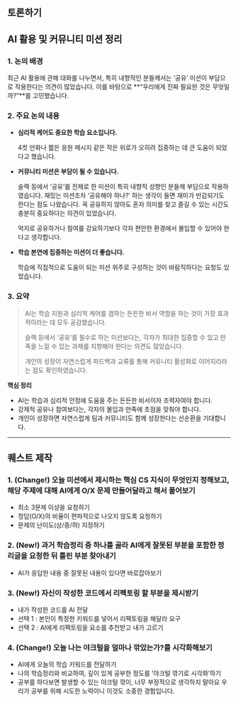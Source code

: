 ## 토론하기
## AI 활용 및 커뮤니티 미션 정리

### 1. 논의 배경

최근 AI 활용에 관해 대화를 나누면서, 특히 내향적인 분들께서는 ‘공유’ 미션이 부담으로 작용한다는 의견이 많았습니다. 이를 바탕으로 **“우리에게 진짜 필요한 것은 무엇일까?”**를 고민했습니다.

### 2. 주요 논의 내용

- **심리적 케어도 중요한 학습 요소입니다.**
    
    4컷 만화나 짧은 응원 메시지 같은 작은 위로가 오히려 집중하는 데 큰 도움이 되었다고 했습니다.
    
- **커뮤니티 미션은 부담이 될 수 있습니다.**
    
    슬랙 등에서 ‘공유’를 전제로 한 미션이 특히 내향적 성향인 분들께 부담으로 작용하였습니다. 재밌는 미션조차 ‘공유해야 하나?’ 하는 생각이 들면 재미가 반감되기도 한다는 점도 나왔습니다.  꼭 공유하지 않아도 혼자 의미를 찾고 즐길 수 있는 시간도 충분히 중요하다는 의견이 있었습니다.
    
    억지로 공유하거나 참여를 강요하기보다 각자 편안한 환경에서 몰입할 수 있어야 한다고 생각합니다.
    
- **학습 본연에 집중하는 미션이 더 좋습니다.**
    
    학습에 직접적으로 도움이 되는 미션 위주로 구성하는 것이 바람직하다는 요청도 있었습니다.
    

### 3. 요약

> AI는 학습 지원과 심리적 케어를 겸하는 든든한 비서 역할을 하는 것이 가장 효과적이라는 데 모두 공감했습니다.
> 
> 
> 슬랙 등에서 ‘공유’를 필수로 하는 미션보다는, 각자가 최대한 집중할 수 있고 만족을 느낄 수 있는 과제를 지향해야 한다는 의견도 많았습니다.
> 
> 개인의 성장이 자연스럽게 피드백과 교류를 통해 커뮤니티 활성화로 이어지리라는 점도 확인하였습니다.
> 

**핵심 정리**

- AI는 학습과 심리적 안정에 도움을 주는 든든한 비서이자 조력자여야 합니다.
- 강제적 공유나 참여보다는, 각자의 몰입과 만족에 초점을 맞춰야 합니다.
- 개인이 성장하면 자연스럽게 팀과 커뮤니티도 함께 성장한다는 선순환을 기대합니다.

---
## 퀘스트 제작

### **1. (Change!) 오늘 미션에서 제시하는 핵심 CS 지식이 무엇인지 정해보고, 해당 주제에 대해 AI에게 O/X 문제 만들어달라고 해서 풀어보기**

- 최소 3문제 이상을 요청하기
- 정답(O/X)의 비율이 편파적으로 나오지 않도록 요청하기
- 문제의 난이도(상/중/하) 지정하기

### 2. (New!) 과거 학습정리 중 하나를 골라 AI에게 잘못된 부분을 포함한 정리글을 요청한 뒤 틀린 부분 찾아내기

- AI가 응답한 내용 중 잘못된 내용이 있다면 바로잡아보기

### **3. (New!) 자신이 작성한 코드에서 리펙토링 할 부분을 제시받기**

- 내가 작성한 코드를 AI 전달
- 선택 1 : 본인이 특정한 키워드를 넣어서 리팩토링을 해달라 요구
- 선택 2 : AI에게 리팩토링을 요소를 추천받고 내가 고르기

### **4. (Change!) 오늘 나는 야크털을 얼마나 깎았는가?를 시각화해보기**

- AI에게 오늘의 학습 키워드를 전달하기
- 나의 학습정리와 비교하여, 깊이 있게 공부한 정도를 ‘야크털 깎기로 시각화’하기
- 공부를 하다보면 발생할 수 있는 야크털 깎이, 너무 부정적으로 생각하지 말아요 우리가 공부를 위해 시도한 노력이니 이것도 소중한 경험입니다.

